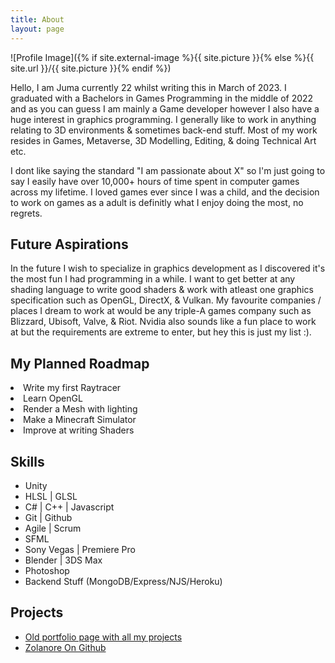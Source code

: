 ```yaml
---
title: About
layout: page
---
```

![Profile Image]({% if site.external-image %}{{ site.picture }}{% else %}{{ site.url }}/{{ site.picture }}{% endif %})

<p>Hello, I am Juma currently 22 whilst writing this in March of 2023.
I graduated with a Bachelors in Games Programming in the middle of 2022
and as you can guess I am mainly a Game developer however I also have a
huge interest in graphics programming. I generally like to work in 
anything relating to 3D environments & sometimes back-end stuff.
Most of my work resides in Games, Metaverse, 3D Modelling, Editing, & doing Technical Art etc.</p>

<p>I dont like saying the standard "I am passionate about X" so I'm just going to say
I easily have over 10,000+ hours of time spent in computer games across my lifetime.
I loved games ever since I was a child, and the decision to work on games as a adult
is definitly what I enjoy doing the most, no regrets.</p>


<h2>Future Aspirations</h2>

<p>In the future I wish to specialize in graphics development as I discovered
it's the most fun I had programming in a while. I want to get better at any shading language
to write good shaders & work with atleast one graphics specification such as OpenGL, DirectX, & Vulkan.
My favourite companies / places I dream to work at would be any triple-A games company
such as Blizzard, Ubisoft, Valve, & Riot. Nvidia also sounds like a fun place to work at but the requirements
are extreme to enter, but hey this is just my list :).</p>


<h2>My Planned Roadmap</h2>
<p>
<li>Write my first Raytracer</li>
<li>Learn OpenGL</li>
<li>Render a Mesh with lighting</li>
<li>Make a Minecraft Simulator</li>
<li>Improve at writing Shaders</li>
</p>

<h2>Skills</h2>

<ul class="skill-list">
	<li>Unity</li>
	<li>HLSL | GLSL</li>
	<li>C# | C++ | Javascript</li>
	<li>Git | Github</li>
	<li>Agile | Scrum</li>
	<li>SFML</li>
	<li>Sony Vegas | Premiere Pro</li>
	<li>Blender | 3DS Max</li>
	<li>Photoshop</li>
	<li>Backend Stuff (MongoDB/Express/NJS/Heroku)</li>
</ul>

<h2>Projects</h2>

<ul>
	<li><a href="https://sites.google.com/view/juma-abdulla-portfolio/games-developed">Old portfolio page with all my projects</a></li>
	<li><a href="https://github.com/j-2k/Zolanore">Zolanore On Github</a></li>
</ul>

